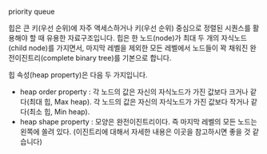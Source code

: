 priority queue<br/>

힙은 큰 키(우선 순위)에 자주 액세스하거나 키(우선 순위) 중심으로 정렬된 시퀀스를 활용해야 할 때 유용한 자료구조입니다. 힙은 한 노드(node)가 최대 두 개의 자식노드(child node)를 가지면서, 마지막 레벨을 제외한 모든 레벨에서 노드들이 꽉 채워진 완전이진트리(complete binary tree)를 기본으로 합니다.<br/>

힙 속성(heap property)은 다음 두 가지입니다.<br/>

* heap order property : 각 노드의 값은 자신의 자식노드가 가진 값보다 크거나 같다(최대 힙, Max heap). 각 노드의 값은 자신의 자식노드가 가진 값보다 작거나 같다(최소 힙, Min heap).<br/>
* heap shape property : 모양은 완전이진트리이다. 즉 마지막 레벨의 모든 노드는 왼쪽에 쏠려 있다. (이진트리에 대해서 자세한 내용은 이곳을 참고하시면 좋을 것 같습니다)<br/>

                     
